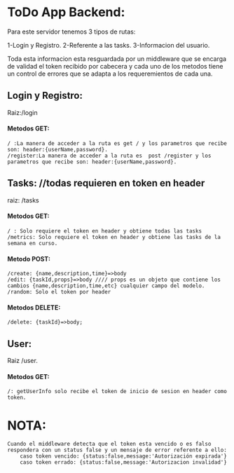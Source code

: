 # ToDo App Backend:

Para este servidor tenemos 3 tipos de rutas:

1-Login y Registro.
2-Referente a las tasks.
3-Informacion del usuario.

Toda esta informacion esta resguardada por un middleware que se encarga de validad el token recibido por cabecera y cada uno de los metodos tiene un control de errores que se adapta a los requeremientos de cada una.

## Login y Registro:
Raiz:/login
#### Metodos GET:
    / :La manera de acceder a la ruta es get / y los parametros que recibe son: header:{userName,password}.
    /register:La manera de acceder a la ruta es  post /register y los parametros que recibe son: header:{userName,password}.


## Tasks: //todas requieren en token en header
raiz: /tasks
#### Metodos GET:
    / : Solo requiere el token en header y obtiene todas las tasks
    /metrics: Solo requiere el token en header y obtiene las tasks de la semana en curso.
#### Metodo POST: 
    /create: {name,description,time}=>body 
    /edit: {taskId,props}=>body //// props es un objeto que contiene los cambios {name,description,time,etc} cualquier campo del modelo.
    /random: Solo el token por header 
#### Metodos DELETE:
    /delete: {taskId}=>body;


## User:
Raiz /user.

#### Metodos GET:
    /: getUserInfo solo recibe el token de inicio de sesion en header como token.

# NOTA:
    Cuando el middleware detecta que el token esta vencido o es falso respondera con un status false y un mensaje de error referente a ello:
        caso token vencido: {status:false,message:'Autorización expirada'}
        caso token errado: {status:false,message:'Autorizacion invalidad'}